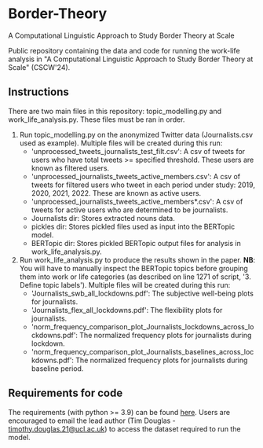 # Border-Theory
A Computational Linguistic Approach to Study Border Theory at Scale

Public repository containing the data and code for running the work-life analysis in "A Computational Linguistic Approach to Study Border Theory at Scale" (CSCW'24).

## Instructions
There are two main files in this repository: topic_modelling.py and work_life_analysis.py. These files must be ran in order.
1. Run topic_modelling.py on the anonymized Twitter data (Journalists.csv used as example). Multiple files will be created during this run:
    * 'unprocessed_tweets_journalists_test_filt.csv': A csv of tweets for users who
        have total tweets >= specified threshold. These users are known as filtered users.
    * 'unprocessed_journalists_tweets_active_members.csv': A csv of tweets for filtered users
        who tweet in each period under study: 2019, 2020, 2021, 2022. These are known as active users.
    * 'unprocessed_journalists_tweets_active_members*.csv': A csv of tweets for active users
        who are determined to be journalists.
    * Journalists dir: Stores extracted nouns data.
    * pickles dir: Stores pickled files used as input into the BERTopic model.
    * BERTopic dir: Stores pickled BERTopic output files for analysis in work_life_analysis.py.
2. Run work_life_analysis.py to produce the results shown in the paper. **NB**: You will have to manually inspect the BERTopic topics before grouping them into work or life categories (as described on line 1271 of script, '3. Define topic labels'). Multiple files will be created during this run:
    * 'Journalists_swb_all_lockdowns.pdf': The subjective well-being plots for journalists.
    * 'Journalists_flex_all_lockdowns.pdf': The flexibility plots for journalists.
    * 'norm_frequency_comparison_plot_Journalists_lockdowns_across_lockdowns.pdf': The normalized
        frequency plots for journalists during lockdown.
    * 'norm_frequency_comparison_plot_Journalists_baselines_across_lockdowns.pdf': The normalized
        frequency plots for journalists during baseline period.
## Requirements for code
The requirements (with python >= 3.9) can be found [here](https://github.com/TimDouglas28/Border-Theory/blob/main/requirements.txt).
Users are encouraged to email the lead author (Tim Douglas - timothy.douglas.21@ucl.ac.uk) to access the dataset required to run the model.
